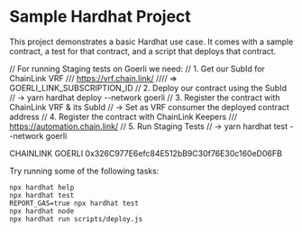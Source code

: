 # Sample Hardhat Project

This project demonstrates a basic Hardhat use case. It comes with a sample contract, a test for that contract, and a script that deploys that contract.


// For running Staging tests on Goerli we need:
// 1. Get our SubId for ChainLink VRF
/// https://vrf.chain.link/
//// => GOERLI_LINK_SUBSCRIPTION_ID
// 2. Deploy our contract using the SubId
// -> yarn hardhat deploy --network goerli
// 3. Register the contract with ChainLink VRF & its SubId
// -> Set as VRF consumer the deployed contract address
// 4. Register the contract with ChainLink Keepers
/// https://automation.chain.link/
// 5. Run Staging Tests
// -> yarn hardhat test --network goerli

CHAINLINK GOERLI 0x326C977E6efc84E512bB9C30f76E30c160eD06FB



Try running some of the following tasks:

```shell
npx hardhat help
npx hardhat test
REPORT_GAS=true npx hardhat test
npx hardhat node
npx hardhat run scripts/deploy.js
```
